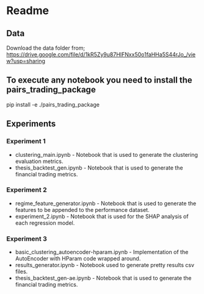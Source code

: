 # Readme

## Data

Download the data folder from; https://drive.google.com/file/d/1kR5Zy9u87HIFNxx50o1faHHa5S44rJo_/view?usp=sharing

## To execute any notebook you need to install the pairs_trading_package

pip install -e ./pairs_trading_package

## Experiments

### Experiment 1
- clustering_main.ipynb - Notebook that is used to generate the clustering evaluation metrics.
- thesis_backtest_gen.ipynb - Notebook that is used to generate the financial trading metrics.

### Experiment 2
- regime_feature_generator.ipynb - Notebook that is used to generate the features to be appended to the performance dataset.
- experiment_2.ipynb - Notebook that is used for the SHAP analysis of each regression model.

### Experiment 3

- basic_clustering_autoencoder-hparam.ipynb - Implementation of the AutoEncoder with HParam code wrapped around.
- results_generator.ipynb - Notebook used to generate pretty results csv files.
- thesis_backtest_gen-ae.ipynb - Notebook that is used to generate the financial trading metrics.